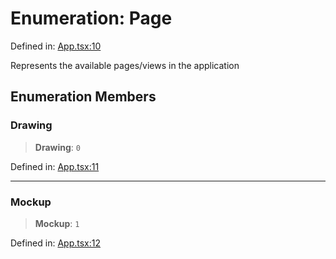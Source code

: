 # Enumeration: Page

Defined in: [App.tsx:10](https://github.com/Capstone-Projects-2025-Fall/project-001-sketch2screen/blob/96530467301d960d36d6e993098335b81aa97167/frontend/src/App/App.tsx#L10)

Represents the available pages/views in the application

## Enumeration Members

### Drawing

> **Drawing**: `0`

Defined in: [App.tsx:11](https://github.com/Capstone-Projects-2025-Fall/project-001-sketch2screen/blob/96530467301d960d36d6e993098335b81aa97167/frontend/src/App/App.tsx#L11)

***

### Mockup

> **Mockup**: `1`

Defined in: [App.tsx:12](https://github.com/Capstone-Projects-2025-Fall/project-001-sketch2screen/blob/96530467301d960d36d6e993098335b81aa97167/frontend/src/App/App.tsx#L12)
